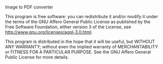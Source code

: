Image to PDF converter

This program is free software: you can redistribute it and/or modify it under the terms of the GNU Affero General Public License as published by the Free Software Foundation, either version 3 of the License, see http://www.gnu.org/licenses/agpl-3.0.html.

This program is distributed in the hope that it will be useful, but WITHOUT ANY WARRANTY; without even the implied warranty of MERCHANTABILITY or FITNESS FOR A PARTICULAR PURPOSE. See the GNU Affero General Public License for more details.
